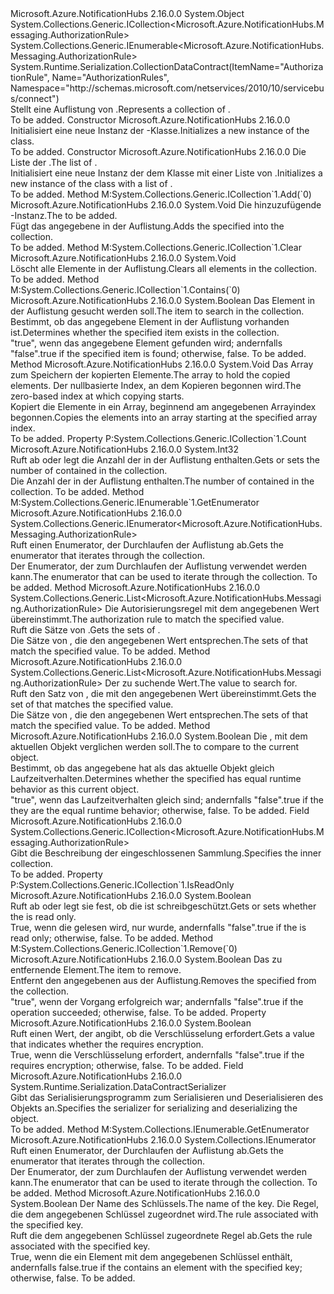 <Type Name="AuthorizationRules" FullName="Microsoft.Azure.NotificationHubs.Messaging.AuthorizationRules">
  <TypeSignature Language="C#" Value="public class AuthorizationRules : System.Collections.Generic.ICollection&lt;Microsoft.Azure.NotificationHubs.Messaging.AuthorizationRule&gt;, System.Collections.Generic.IEnumerable&lt;Microsoft.Azure.NotificationHubs.Messaging.AuthorizationRule&gt;" />
  <TypeSignature Language="ILAsm" Value=".class public auto ansi beforefieldinit AuthorizationRules extends System.Object implements class System.Collections.Generic.ICollection`1&lt;class Microsoft.Azure.NotificationHubs.Messaging.AuthorizationRule&gt;, class System.Collections.Generic.IEnumerable`1&lt;class Microsoft.Azure.NotificationHubs.Messaging.AuthorizationRule&gt;, class System.Collections.IEnumerable" />
  <TypeSignature Language="DocId" Value="T:Microsoft.Azure.NotificationHubs.Messaging.AuthorizationRules" />
  <TypeSignature Language="VB.NET" Value="Public Class AuthorizationRules&#xA;Implements ICollection(Of AuthorizationRule), IEnumerable(Of AuthorizationRule)" />
  <TypeSignature Language="F#" Value="type AuthorizationRules = class&#xA;    interface ICollection&lt;AuthorizationRule&gt;&#xA;    interface seq&lt;AuthorizationRule&gt;&#xA;    interface IEnumerable" />
  <AssemblyInfo>
    <AssemblyName>Microsoft.Azure.NotificationHubs</AssemblyName>
    <AssemblyVersion>2.16.0.0</AssemblyVersion>
  </AssemblyInfo>
  <Base>
    <BaseTypeName>System.Object</BaseTypeName>
  </Base>
  <Interfaces>
    <Interface>
      <InterfaceName>System.Collections.Generic.ICollection&lt;Microsoft.Azure.NotificationHubs.Messaging.AuthorizationRule&gt;</InterfaceName>
    </Interface>
    <Interface>
      <InterfaceName>System.Collections.Generic.IEnumerable&lt;Microsoft.Azure.NotificationHubs.Messaging.AuthorizationRule&gt;</InterfaceName>
    </Interface>
  </Interfaces>
  <Attributes>
    <Attribute>
      <AttributeName>System.Runtime.Serialization.CollectionDataContract(ItemName="AuthorizationRule", Name="AuthorizationRules", Namespace="http://schemas.microsoft.com/netservices/2010/10/servicebus/connect")</AttributeName>
    </Attribute>
  </Attributes>
  <Docs>
    <summary><span data-ttu-id="4b324-101">Stellt eine Auflistung von <see cref="T:Microsoft.Azure.NotificationHubs.Messaging.AuthorizationRule" />.</span><span class="sxs-lookup"><span data-stu-id="4b324-101">Represents a collection of <see cref="T:Microsoft.Azure.NotificationHubs.Messaging.AuthorizationRule" />.</span></span></summary>
    <remarks>To be added.</remarks>
  </Docs>
  <Members>
    <Member MemberName=".ctor">
      <MemberSignature Language="C#" Value="public AuthorizationRules ();" />
      <MemberSignature Language="ILAsm" Value=".method public hidebysig specialname rtspecialname instance void .ctor() cil managed" />
      <MemberSignature Language="DocId" Value="M:Microsoft.Azure.NotificationHubs.Messaging.AuthorizationRules.#ctor" />
      <MemberSignature Language="VB.NET" Value="Public Sub New ()" />
      <MemberType>Constructor</MemberType>
      <AssemblyInfo>
        <AssemblyName>Microsoft.Azure.NotificationHubs</AssemblyName>
        <AssemblyVersion>2.16.0.0</AssemblyVersion>
      </AssemblyInfo>
      <Parameters />
      <Docs>
        <summary><span data-ttu-id="4b324-102">Initialisiert eine neue Instanz der <see cref="T:Microsoft.Azure.NotificationHubs.Messaging.AuthorizationRules" />-Klasse.</span><span class="sxs-lookup"><span data-stu-id="4b324-102">Initializes a new instance of the <see cref="T:Microsoft.Azure.NotificationHubs.Messaging.AuthorizationRules" /> class.</span></span></summary>
        <remarks>To be added.</remarks>
      </Docs>
    </Member>
    <Member MemberName=".ctor">
      <MemberSignature Language="C#" Value="public AuthorizationRules (System.Collections.Generic.IEnumerable&lt;Microsoft.Azure.NotificationHubs.Messaging.AuthorizationRule&gt; enumerable);" />
      <MemberSignature Language="ILAsm" Value=".method public hidebysig specialname rtspecialname instance void .ctor(class System.Collections.Generic.IEnumerable`1&lt;class Microsoft.Azure.NotificationHubs.Messaging.AuthorizationRule&gt; enumerable) cil managed" />
      <MemberSignature Language="DocId" Value="M:Microsoft.Azure.NotificationHubs.Messaging.AuthorizationRules.#ctor(System.Collections.Generic.IEnumerable{Microsoft.Azure.NotificationHubs.Messaging.AuthorizationRule})" />
      <MemberSignature Language="VB.NET" Value="Public Sub New (enumerable As IEnumerable(Of AuthorizationRule))" />
      <MemberSignature Language="F#" Value="new Microsoft.Azure.NotificationHubs.Messaging.AuthorizationRules : seq&lt;Microsoft.Azure.NotificationHubs.Messaging.AuthorizationRule&gt; -&gt; Microsoft.Azure.NotificationHubs.Messaging.AuthorizationRules" Usage="new Microsoft.Azure.NotificationHubs.Messaging.AuthorizationRules enumerable" />
      <MemberType>Constructor</MemberType>
      <AssemblyInfo>
        <AssemblyName>Microsoft.Azure.NotificationHubs</AssemblyName>
        <AssemblyVersion>2.16.0.0</AssemblyVersion>
      </AssemblyInfo>
      <Parameters>
        <Parameter Name="enumerable" Type="System.Collections.Generic.IEnumerable&lt;Microsoft.Azure.NotificationHubs.Messaging.AuthorizationRule&gt;" />
      </Parameters>
      <Docs>
        <param name="enumerable"><span data-ttu-id="4b324-103">Die Liste der <see cref="T:Microsoft.Azure.NotificationHubs.Messaging.AuthorizationRule" />.</span><span class="sxs-lookup"><span data-stu-id="4b324-103">The list of <see cref="T:Microsoft.Azure.NotificationHubs.Messaging.AuthorizationRule" />.</span></span></param>
        <summary><span data-ttu-id="4b324-104">Initialisiert eine neue Instanz der dem <see cref="T:Microsoft.Azure.NotificationHubs.Messaging.AuthorizationRules" /> Klasse mit einer Liste von <see cref="T:Microsoft.Azure.NotificationHubs.Messaging.AuthorizationRule" />.</span><span class="sxs-lookup"><span data-stu-id="4b324-104">Initializes a new instance of the <see cref="T:Microsoft.Azure.NotificationHubs.Messaging.AuthorizationRules" /> class with a list of <see cref="T:Microsoft.Azure.NotificationHubs.Messaging.AuthorizationRule" />.</span></span></summary>
        <remarks>To be added.</remarks>
      </Docs>
    </Member>
    <Member MemberName="Add">
      <MemberSignature Language="C#" Value="public void Add (Microsoft.Azure.NotificationHubs.Messaging.AuthorizationRule item);" />
      <MemberSignature Language="ILAsm" Value=".method public hidebysig newslot virtual instance void Add(class Microsoft.Azure.NotificationHubs.Messaging.AuthorizationRule item) cil managed" />
      <MemberSignature Language="DocId" Value="M:Microsoft.Azure.NotificationHubs.Messaging.AuthorizationRules.Add(Microsoft.Azure.NotificationHubs.Messaging.AuthorizationRule)" />
      <MemberSignature Language="VB.NET" Value="Public Sub Add (item As AuthorizationRule)" />
      <MemberSignature Language="F#" Value="abstract member Add : Microsoft.Azure.NotificationHubs.Messaging.AuthorizationRule -&gt; unit&#xA;override this.Add : Microsoft.Azure.NotificationHubs.Messaging.AuthorizationRule -&gt; unit" Usage="authorizationRules.Add item" />
      <MemberType>Method</MemberType>
      <Implements>
        <InterfaceMember>M:System.Collections.Generic.ICollection`1.Add(`0)</InterfaceMember>
      </Implements>
      <AssemblyInfo>
        <AssemblyName>Microsoft.Azure.NotificationHubs</AssemblyName>
        <AssemblyVersion>2.16.0.0</AssemblyVersion>
      </AssemblyInfo>
      <ReturnValue>
        <ReturnType>System.Void</ReturnType>
      </ReturnValue>
      <Parameters>
        <Parameter Name="item" Type="Microsoft.Azure.NotificationHubs.Messaging.AuthorizationRule" />
      </Parameters>
      <Docs>
        <param name="item"><span data-ttu-id="4b324-105">Die hinzuzufügende <see cref="T:Microsoft.Azure.NotificationHubs.Messaging.AuthorizationRule" />-Instanz.</span><span class="sxs-lookup"><span data-stu-id="4b324-105">The <see cref="T:Microsoft.Azure.NotificationHubs.Messaging.AuthorizationRule" /> to be added.</span></span></param>
        <summary><span data-ttu-id="4b324-106">Fügt das angegebene <see cref="T:Microsoft.Azure.NotificationHubs.Messaging.AuthorizationRule" /> in der Auflistung.</span><span class="sxs-lookup"><span data-stu-id="4b324-106">Adds the specified <see cref="T:Microsoft.Azure.NotificationHubs.Messaging.AuthorizationRule" /> into the collection.</span></span></summary>
        <remarks>To be added.</remarks>
      </Docs>
    </Member>
    <Member MemberName="Clear">
      <MemberSignature Language="C#" Value="public void Clear ();" />
      <MemberSignature Language="ILAsm" Value=".method public hidebysig newslot virtual instance void Clear() cil managed" />
      <MemberSignature Language="DocId" Value="M:Microsoft.Azure.NotificationHubs.Messaging.AuthorizationRules.Clear" />
      <MemberSignature Language="VB.NET" Value="Public Sub Clear ()" />
      <MemberSignature Language="F#" Value="abstract member Clear : unit -&gt; unit&#xA;override this.Clear : unit -&gt; unit" Usage="authorizationRules.Clear " />
      <MemberType>Method</MemberType>
      <Implements>
        <InterfaceMember>M:System.Collections.Generic.ICollection`1.Clear</InterfaceMember>
      </Implements>
      <AssemblyInfo>
        <AssemblyName>Microsoft.Azure.NotificationHubs</AssemblyName>
        <AssemblyVersion>2.16.0.0</AssemblyVersion>
      </AssemblyInfo>
      <ReturnValue>
        <ReturnType>System.Void</ReturnType>
      </ReturnValue>
      <Parameters />
      <Docs>
        <summary><span data-ttu-id="4b324-107">Löscht alle Elemente in der Auflistung.</span><span class="sxs-lookup"><span data-stu-id="4b324-107">Clears all elements in the collection.</span></span></summary>
        <remarks>To be added.</remarks>
      </Docs>
    </Member>
    <Member MemberName="Contains">
      <MemberSignature Language="C#" Value="public bool Contains (Microsoft.Azure.NotificationHubs.Messaging.AuthorizationRule item);" />
      <MemberSignature Language="ILAsm" Value=".method public hidebysig newslot virtual instance bool Contains(class Microsoft.Azure.NotificationHubs.Messaging.AuthorizationRule item) cil managed" />
      <MemberSignature Language="DocId" Value="M:Microsoft.Azure.NotificationHubs.Messaging.AuthorizationRules.Contains(Microsoft.Azure.NotificationHubs.Messaging.AuthorizationRule)" />
      <MemberSignature Language="VB.NET" Value="Public Function Contains (item As AuthorizationRule) As Boolean" />
      <MemberSignature Language="F#" Value="abstract member Contains : Microsoft.Azure.NotificationHubs.Messaging.AuthorizationRule -&gt; bool&#xA;override this.Contains : Microsoft.Azure.NotificationHubs.Messaging.AuthorizationRule -&gt; bool" Usage="authorizationRules.Contains item" />
      <MemberType>Method</MemberType>
      <Implements>
        <InterfaceMember>M:System.Collections.Generic.ICollection`1.Contains(`0)</InterfaceMember>
      </Implements>
      <AssemblyInfo>
        <AssemblyName>Microsoft.Azure.NotificationHubs</AssemblyName>
        <AssemblyVersion>2.16.0.0</AssemblyVersion>
      </AssemblyInfo>
      <ReturnValue>
        <ReturnType>System.Boolean</ReturnType>
      </ReturnValue>
      <Parameters>
        <Parameter Name="item" Type="Microsoft.Azure.NotificationHubs.Messaging.AuthorizationRule" />
      </Parameters>
      <Docs>
        <param name="item"><span data-ttu-id="4b324-108">Das Element in der Auflistung gesucht werden soll.</span><span class="sxs-lookup"><span data-stu-id="4b324-108">The item to search in the collection.</span></span></param>
        <summary><span data-ttu-id="4b324-109">Bestimmt, ob das angegebene Element in der Auflistung vorhanden ist.</span><span class="sxs-lookup"><span data-stu-id="4b324-109">Determines whether the specified item exists in the collection.</span></span></summary>
        <returns><span data-ttu-id="4b324-110">"true", wenn das angegebene Element gefunden wird; andernfalls "false".</span><span class="sxs-lookup"><span data-stu-id="4b324-110">true if the specified item is found; otherwise, false.</span></span></returns>
        <remarks>To be added.</remarks>
      </Docs>
    </Member>
    <Member MemberName="CopyTo">
      <MemberSignature Language="C#" Value="public void CopyTo (Microsoft.Azure.NotificationHubs.Messaging.AuthorizationRule[] array, int arrayIndex);" />
      <MemberSignature Language="ILAsm" Value=".method public hidebysig newslot virtual instance void CopyTo(class Microsoft.Azure.NotificationHubs.Messaging.AuthorizationRule[] array, int32 arrayIndex) cil managed" />
      <MemberSignature Language="DocId" Value="M:Microsoft.Azure.NotificationHubs.Messaging.AuthorizationRules.CopyTo(Microsoft.Azure.NotificationHubs.Messaging.AuthorizationRule[],System.Int32)" />
      <MemberSignature Language="VB.NET" Value="Public Sub CopyTo (array As AuthorizationRule(), arrayIndex As Integer)" />
      <MemberSignature Language="F#" Value="abstract member CopyTo : Microsoft.Azure.NotificationHubs.Messaging.AuthorizationRule[] * int -&gt; unit&#xA;override this.CopyTo : Microsoft.Azure.NotificationHubs.Messaging.AuthorizationRule[] * int -&gt; unit" Usage="authorizationRules.CopyTo (array, arrayIndex)" />
      <MemberType>Method</MemberType>
      <AssemblyInfo>
        <AssemblyName>Microsoft.Azure.NotificationHubs</AssemblyName>
        <AssemblyVersion>2.16.0.0</AssemblyVersion>
      </AssemblyInfo>
      <ReturnValue>
        <ReturnType>System.Void</ReturnType>
      </ReturnValue>
      <Parameters>
        <Parameter Name="array" Type="Microsoft.Azure.NotificationHubs.Messaging.AuthorizationRule[]" />
        <Parameter Name="arrayIndex" Type="System.Int32" />
      </Parameters>
      <Docs>
        <param name="array"><span data-ttu-id="4b324-111">Das Array zum Speichern der kopierten Elemente.</span><span class="sxs-lookup"><span data-stu-id="4b324-111">The array to hold the copied elements.</span></span></param>
        <param name="arrayIndex"><span data-ttu-id="4b324-112">Der nullbasierte Index, an dem Kopieren begonnen wird.</span><span class="sxs-lookup"><span data-stu-id="4b324-112">The zero-based index at which copying starts.</span></span></param>
        <summary><span data-ttu-id="4b324-113">Kopiert die Elemente in ein Array, beginnend am angegebenen Arrayindex begonnen.</span><span class="sxs-lookup"><span data-stu-id="4b324-113">Copies the elements into an array starting at the specified array index.</span></span></summary>
        <remarks>To be added.</remarks>
      </Docs>
    </Member>
    <Member MemberName="Count">
      <MemberSignature Language="C#" Value="public int Count { get; }" />
      <MemberSignature Language="ILAsm" Value=".property instance int32 Count" />
      <MemberSignature Language="DocId" Value="P:Microsoft.Azure.NotificationHubs.Messaging.AuthorizationRules.Count" />
      <MemberSignature Language="VB.NET" Value="Public ReadOnly Property Count As Integer" />
      <MemberSignature Language="F#" Value="member this.Count : int" Usage="Microsoft.Azure.NotificationHubs.Messaging.AuthorizationRules.Count" />
      <MemberType>Property</MemberType>
      <Implements>
        <InterfaceMember>P:System.Collections.Generic.ICollection`1.Count</InterfaceMember>
      </Implements>
      <AssemblyInfo>
        <AssemblyName>Microsoft.Azure.NotificationHubs</AssemblyName>
        <AssemblyVersion>2.16.0.0</AssemblyVersion>
      </AssemblyInfo>
      <ReturnValue>
        <ReturnType>System.Int32</ReturnType>
      </ReturnValue>
      <Docs>
        <summary><span data-ttu-id="4b324-114">Ruft ab oder legt die Anzahl der <see cref="T:Microsoft.Azure.NotificationHubs.Messaging.AuthorizationRule" /> in der Auflistung enthalten.</span><span class="sxs-lookup"><span data-stu-id="4b324-114">Gets or sets the number of <see cref="T:Microsoft.Azure.NotificationHubs.Messaging.AuthorizationRule" /> contained in the collection.</span></span></summary>
        <value><span data-ttu-id="4b324-115">Die Anzahl der <see cref="T:Microsoft.Azure.NotificationHubs.Messaging.AuthorizationRule" /> in der Auflistung enthalten.</span><span class="sxs-lookup"><span data-stu-id="4b324-115">The number of <see cref="T:Microsoft.Azure.NotificationHubs.Messaging.AuthorizationRule" /> contained in the collection.</span></span></value>
        <remarks>To be added.</remarks>
      </Docs>
    </Member>
    <Member MemberName="GetEnumerator">
      <MemberSignature Language="C#" Value="public System.Collections.Generic.IEnumerator&lt;Microsoft.Azure.NotificationHubs.Messaging.AuthorizationRule&gt; GetEnumerator ();" />
      <MemberSignature Language="ILAsm" Value=".method public hidebysig newslot virtual instance class System.Collections.Generic.IEnumerator`1&lt;class Microsoft.Azure.NotificationHubs.Messaging.AuthorizationRule&gt; GetEnumerator() cil managed" />
      <MemberSignature Language="DocId" Value="M:Microsoft.Azure.NotificationHubs.Messaging.AuthorizationRules.GetEnumerator" />
      <MemberSignature Language="VB.NET" Value="Public Function GetEnumerator () As IEnumerator(Of AuthorizationRule)" />
      <MemberSignature Language="F#" Value="abstract member GetEnumerator : unit -&gt; System.Collections.Generic.IEnumerator&lt;Microsoft.Azure.NotificationHubs.Messaging.AuthorizationRule&gt;&#xA;override this.GetEnumerator : unit -&gt; System.Collections.Generic.IEnumerator&lt;Microsoft.Azure.NotificationHubs.Messaging.AuthorizationRule&gt;" Usage="authorizationRules.GetEnumerator " />
      <MemberType>Method</MemberType>
      <Implements>
        <InterfaceMember>M:System.Collections.Generic.IEnumerable`1.GetEnumerator</InterfaceMember>
      </Implements>
      <AssemblyInfo>
        <AssemblyName>Microsoft.Azure.NotificationHubs</AssemblyName>
        <AssemblyVersion>2.16.0.0</AssemblyVersion>
      </AssemblyInfo>
      <ReturnValue>
        <ReturnType>System.Collections.Generic.IEnumerator&lt;Microsoft.Azure.NotificationHubs.Messaging.AuthorizationRule&gt;</ReturnType>
      </ReturnValue>
      <Parameters />
      <Docs>
        <summary><span data-ttu-id="4b324-116">Ruft einen Enumerator, der Durchlaufen der Auflistung ab.</span><span class="sxs-lookup"><span data-stu-id="4b324-116">Gets the enumerator that iterates through the collection.</span></span></summary>
        <returns><span data-ttu-id="4b324-117">Der Enumerator, der zum Durchlaufen der Auflistung verwendet werden kann.</span><span class="sxs-lookup"><span data-stu-id="4b324-117">The enumerator that can be used to iterate through the collection.</span></span></returns>
        <remarks>To be added.</remarks>
      </Docs>
    </Member>
    <Member MemberName="GetRules">
      <MemberSignature Language="C#" Value="public System.Collections.Generic.List&lt;Microsoft.Azure.NotificationHubs.Messaging.AuthorizationRule&gt; GetRules (Predicate&lt;Microsoft.Azure.NotificationHubs.Messaging.AuthorizationRule&gt; match);" />
      <MemberSignature Language="ILAsm" Value=".method public hidebysig instance class System.Collections.Generic.List`1&lt;class Microsoft.Azure.NotificationHubs.Messaging.AuthorizationRule&gt; GetRules(class System.Predicate`1&lt;class Microsoft.Azure.NotificationHubs.Messaging.AuthorizationRule&gt; match) cil managed" />
      <MemberSignature Language="DocId" Value="M:Microsoft.Azure.NotificationHubs.Messaging.AuthorizationRules.GetRules(System.Predicate{Microsoft.Azure.NotificationHubs.Messaging.AuthorizationRule})" />
      <MemberSignature Language="VB.NET" Value="Public Function GetRules (match As Predicate(Of AuthorizationRule)) As List(Of AuthorizationRule)" />
      <MemberSignature Language="F#" Value="member this.GetRules : Predicate&lt;Microsoft.Azure.NotificationHubs.Messaging.AuthorizationRule&gt; -&gt; System.Collections.Generic.List&lt;Microsoft.Azure.NotificationHubs.Messaging.AuthorizationRule&gt;" Usage="authorizationRules.GetRules match" />
      <MemberType>Method</MemberType>
      <AssemblyInfo>
        <AssemblyName>Microsoft.Azure.NotificationHubs</AssemblyName>
        <AssemblyVersion>2.16.0.0</AssemblyVersion>
      </AssemblyInfo>
      <ReturnValue>
        <ReturnType>System.Collections.Generic.List&lt;Microsoft.Azure.NotificationHubs.Messaging.AuthorizationRule&gt;</ReturnType>
      </ReturnValue>
      <Parameters>
        <Parameter Name="match" Type="System.Predicate&lt;Microsoft.Azure.NotificationHubs.Messaging.AuthorizationRule&gt;" />
      </Parameters>
      <Docs>
        <param name="match"><span data-ttu-id="4b324-118">Die Autorisierungsregel mit dem angegebenen Wert übereinstimmt.</span><span class="sxs-lookup"><span data-stu-id="4b324-118">The authorization rule to match the specified value.</span></span></param>
        <summary><span data-ttu-id="4b324-119">Ruft die Sätze von <see cref="T:Microsoft.Azure.NotificationHubs.Messaging.AuthorizationRule" />.</span><span class="sxs-lookup"><span data-stu-id="4b324-119">Gets the sets of <see cref="T:Microsoft.Azure.NotificationHubs.Messaging.AuthorizationRule" />.</span></span></summary>
        <returns><span data-ttu-id="4b324-120">Die Sätze von <see cref="T:Microsoft.Azure.NotificationHubs.Messaging.AuthorizationRule" /> , die den angegebenen Wert entsprechen.</span><span class="sxs-lookup"><span data-stu-id="4b324-120">The sets of <see cref="T:Microsoft.Azure.NotificationHubs.Messaging.AuthorizationRule" /> that match the specified value.</span></span></returns>
        <remarks>To be added.</remarks>
      </Docs>
    </Member>
    <Member MemberName="GetRules">
      <MemberSignature Language="C#" Value="public System.Collections.Generic.List&lt;Microsoft.Azure.NotificationHubs.Messaging.AuthorizationRule&gt; GetRules (string claimValue);" />
      <MemberSignature Language="ILAsm" Value=".method public hidebysig instance class System.Collections.Generic.List`1&lt;class Microsoft.Azure.NotificationHubs.Messaging.AuthorizationRule&gt; GetRules(string claimValue) cil managed" />
      <MemberSignature Language="DocId" Value="M:Microsoft.Azure.NotificationHubs.Messaging.AuthorizationRules.GetRules(System.String)" />
      <MemberSignature Language="VB.NET" Value="Public Function GetRules (claimValue As String) As List(Of AuthorizationRule)" />
      <MemberSignature Language="F#" Value="member this.GetRules : string -&gt; System.Collections.Generic.List&lt;Microsoft.Azure.NotificationHubs.Messaging.AuthorizationRule&gt;" Usage="authorizationRules.GetRules claimValue" />
      <MemberType>Method</MemberType>
      <AssemblyInfo>
        <AssemblyName>Microsoft.Azure.NotificationHubs</AssemblyName>
        <AssemblyVersion>2.16.0.0</AssemblyVersion>
      </AssemblyInfo>
      <ReturnValue>
        <ReturnType>System.Collections.Generic.List&lt;Microsoft.Azure.NotificationHubs.Messaging.AuthorizationRule&gt;</ReturnType>
      </ReturnValue>
      <Parameters>
        <Parameter Name="claimValue" Type="System.String" />
      </Parameters>
      <Docs>
        <param name="claimValue"><span data-ttu-id="4b324-121">Der zu suchende Wert.</span><span class="sxs-lookup"><span data-stu-id="4b324-121">The value to search for.</span></span></param>
        <summary><span data-ttu-id="4b324-122">Ruft den Satz von <see cref="T:Microsoft.Azure.NotificationHubs.Messaging.AuthorizationRule" /> , die mit den angegebenen Wert übereinstimmt.</span><span class="sxs-lookup"><span data-stu-id="4b324-122">Gets the set of <see cref="T:Microsoft.Azure.NotificationHubs.Messaging.AuthorizationRule" /> that matches the specified value.</span></span></summary>
        <returns><span data-ttu-id="4b324-123">Die Sätze von <see cref="T:Microsoft.Azure.NotificationHubs.Messaging.AuthorizationRule" /> , die den angegebenen Wert entsprechen.</span><span class="sxs-lookup"><span data-stu-id="4b324-123">The sets of <see cref="T:Microsoft.Azure.NotificationHubs.Messaging.AuthorizationRule" /> that match the specified value.</span></span></returns>
        <remarks>To be added.</remarks>
      </Docs>
    </Member>
    <Member MemberName="HasEqualRuntimeBehavior">
      <MemberSignature Language="C#" Value="public bool HasEqualRuntimeBehavior (Microsoft.Azure.NotificationHubs.Messaging.AuthorizationRules comparand);" />
      <MemberSignature Language="ILAsm" Value=".method public hidebysig instance bool HasEqualRuntimeBehavior(class Microsoft.Azure.NotificationHubs.Messaging.AuthorizationRules comparand) cil managed" />
      <MemberSignature Language="DocId" Value="M:Microsoft.Azure.NotificationHubs.Messaging.AuthorizationRules.HasEqualRuntimeBehavior(Microsoft.Azure.NotificationHubs.Messaging.AuthorizationRules)" />
      <MemberSignature Language="VB.NET" Value="Public Function HasEqualRuntimeBehavior (comparand As AuthorizationRules) As Boolean" />
      <MemberSignature Language="F#" Value="member this.HasEqualRuntimeBehavior : Microsoft.Azure.NotificationHubs.Messaging.AuthorizationRules -&gt; bool" Usage="authorizationRules.HasEqualRuntimeBehavior comparand" />
      <MemberType>Method</MemberType>
      <AssemblyInfo>
        <AssemblyName>Microsoft.Azure.NotificationHubs</AssemblyName>
        <AssemblyVersion>2.16.0.0</AssemblyVersion>
      </AssemblyInfo>
      <ReturnValue>
        <ReturnType>System.Boolean</ReturnType>
      </ReturnValue>
      <Parameters>
        <Parameter Name="comparand" Type="Microsoft.Azure.NotificationHubs.Messaging.AuthorizationRules" />
      </Parameters>
      <Docs>
        <param name="comparand"><span data-ttu-id="4b324-124">Die <see cref="T:Microsoft.Azure.NotificationHubs.Messaging.AuthorizationRules" /> , mit dem aktuellen Objekt verglichen werden soll.</span><span class="sxs-lookup"><span data-stu-id="4b324-124">The <see cref="T:Microsoft.Azure.NotificationHubs.Messaging.AuthorizationRules" /> to compare to the current object.</span></span></param>
        <summary><span data-ttu-id="4b324-125">Bestimmt, ob das angegebene <see cref="T:Microsoft.Azure.NotificationHubs.Messaging.AuthorizationRules" /> hat als das aktuelle Objekt gleich Laufzeitverhalten.</span><span class="sxs-lookup"><span data-stu-id="4b324-125">Determines whether the specified <see cref="T:Microsoft.Azure.NotificationHubs.Messaging.AuthorizationRules" /> has equal runtime behavior as this current object.</span></span></summary>
        <returns><span data-ttu-id="4b324-126">"true", wenn das Laufzeitverhalten gleich sind; andernfalls "false".</span><span class="sxs-lookup"><span data-stu-id="4b324-126">true if the they are the equal runtime behavior; otherwise, false.</span></span></returns>
        <remarks>To be added.</remarks>
      </Docs>
    </Member>
    <Member MemberName="innerCollection">
      <MemberSignature Language="C#" Value="public readonly System.Collections.Generic.ICollection&lt;Microsoft.Azure.NotificationHubs.Messaging.AuthorizationRule&gt; innerCollection;" />
      <MemberSignature Language="ILAsm" Value=".field public initonly class System.Collections.Generic.ICollection`1&lt;class Microsoft.Azure.NotificationHubs.Messaging.AuthorizationRule&gt; innerCollection" />
      <MemberSignature Language="DocId" Value="F:Microsoft.Azure.NotificationHubs.Messaging.AuthorizationRules.innerCollection" />
      <MemberSignature Language="VB.NET" Value="Public ReadOnly innerCollection As ICollection(Of AuthorizationRule) " />
      <MemberSignature Language="F#" Value="val mutable innerCollection : System.Collections.Generic.ICollection&lt;Microsoft.Azure.NotificationHubs.Messaging.AuthorizationRule&gt;" Usage="Microsoft.Azure.NotificationHubs.Messaging.AuthorizationRules.innerCollection" />
      <MemberType>Field</MemberType>
      <AssemblyInfo>
        <AssemblyName>Microsoft.Azure.NotificationHubs</AssemblyName>
        <AssemblyVersion>2.16.0.0</AssemblyVersion>
      </AssemblyInfo>
      <ReturnValue>
        <ReturnType>System.Collections.Generic.ICollection&lt;Microsoft.Azure.NotificationHubs.Messaging.AuthorizationRule&gt;</ReturnType>
      </ReturnValue>
      <Docs>
        <summary><span data-ttu-id="4b324-127">Gibt die Beschreibung der eingeschlossenen Sammlung.</span><span class="sxs-lookup"><span data-stu-id="4b324-127">Specifies the inner collection.</span></span></summary>
        <remarks>To be added.</remarks>
      </Docs>
    </Member>
    <Member MemberName="IsReadOnly">
      <MemberSignature Language="C#" Value="public bool IsReadOnly { get; }" />
      <MemberSignature Language="ILAsm" Value=".property instance bool IsReadOnly" />
      <MemberSignature Language="DocId" Value="P:Microsoft.Azure.NotificationHubs.Messaging.AuthorizationRules.IsReadOnly" />
      <MemberSignature Language="VB.NET" Value="Public ReadOnly Property IsReadOnly As Boolean" />
      <MemberSignature Language="F#" Value="member this.IsReadOnly : bool" Usage="Microsoft.Azure.NotificationHubs.Messaging.AuthorizationRules.IsReadOnly" />
      <MemberType>Property</MemberType>
      <Implements>
        <InterfaceMember>P:System.Collections.Generic.ICollection`1.IsReadOnly</InterfaceMember>
      </Implements>
      <AssemblyInfo>
        <AssemblyName>Microsoft.Azure.NotificationHubs</AssemblyName>
        <AssemblyVersion>2.16.0.0</AssemblyVersion>
      </AssemblyInfo>
      <ReturnValue>
        <ReturnType>System.Boolean</ReturnType>
      </ReturnValue>
      <Docs>
        <summary><span data-ttu-id="4b324-128">Ruft ab oder legt sie fest, ob die <see cref="T:Microsoft.Azure.NotificationHubs.Messaging.AuthorizationRules" /> ist schreibgeschützt.</span><span class="sxs-lookup"><span data-stu-id="4b324-128">Gets or sets whether the <see cref="T:Microsoft.Azure.NotificationHubs.Messaging.AuthorizationRules" /> is read only.</span></span></summary>
        <value><span data-ttu-id="4b324-129">True, wenn die <see cref="T:Microsoft.Azure.NotificationHubs.Messaging.AuthorizationRules" /> gelesen wird, nur wurde, andernfalls "false".</span><span class="sxs-lookup"><span data-stu-id="4b324-129">true if the <see cref="T:Microsoft.Azure.NotificationHubs.Messaging.AuthorizationRules" /> is read only; otherwise, false.</span></span></value>
        <remarks>To be added.</remarks>
      </Docs>
    </Member>
    <Member MemberName="Remove">
      <MemberSignature Language="C#" Value="public bool Remove (Microsoft.Azure.NotificationHubs.Messaging.AuthorizationRule item);" />
      <MemberSignature Language="ILAsm" Value=".method public hidebysig newslot virtual instance bool Remove(class Microsoft.Azure.NotificationHubs.Messaging.AuthorizationRule item) cil managed" />
      <MemberSignature Language="DocId" Value="M:Microsoft.Azure.NotificationHubs.Messaging.AuthorizationRules.Remove(Microsoft.Azure.NotificationHubs.Messaging.AuthorizationRule)" />
      <MemberSignature Language="VB.NET" Value="Public Function Remove (item As AuthorizationRule) As Boolean" />
      <MemberSignature Language="F#" Value="abstract member Remove : Microsoft.Azure.NotificationHubs.Messaging.AuthorizationRule -&gt; bool&#xA;override this.Remove : Microsoft.Azure.NotificationHubs.Messaging.AuthorizationRule -&gt; bool" Usage="authorizationRules.Remove item" />
      <MemberType>Method</MemberType>
      <Implements>
        <InterfaceMember>M:System.Collections.Generic.ICollection`1.Remove(`0)</InterfaceMember>
      </Implements>
      <AssemblyInfo>
        <AssemblyName>Microsoft.Azure.NotificationHubs</AssemblyName>
        <AssemblyVersion>2.16.0.0</AssemblyVersion>
      </AssemblyInfo>
      <ReturnValue>
        <ReturnType>System.Boolean</ReturnType>
      </ReturnValue>
      <Parameters>
        <Parameter Name="item" Type="Microsoft.Azure.NotificationHubs.Messaging.AuthorizationRule" />
      </Parameters>
      <Docs>
        <param name="item"><span data-ttu-id="4b324-130">Das zu entfernende Element.</span><span class="sxs-lookup"><span data-stu-id="4b324-130">The item to remove.</span></span></param>
        <summary><span data-ttu-id="4b324-131">Entfernt den angegebenen <see cref="T:Microsoft.Azure.NotificationHubs.Messaging.AuthorizationRule" /> aus der Auflistung.</span><span class="sxs-lookup"><span data-stu-id="4b324-131">Removes the specified <see cref="T:Microsoft.Azure.NotificationHubs.Messaging.AuthorizationRule" /> from the collection.</span></span></summary>
        <returns><span data-ttu-id="4b324-132">"true", wenn der Vorgang erfolgreich war; andernfalls "false".</span><span class="sxs-lookup"><span data-stu-id="4b324-132">true if the operation succeeded; otherwise, false.</span></span></returns>
        <remarks>To be added.</remarks>
      </Docs>
    </Member>
    <Member MemberName="RequiresEncryption">
      <MemberSignature Language="C#" Value="public bool RequiresEncryption { get; }" />
      <MemberSignature Language="ILAsm" Value=".property instance bool RequiresEncryption" />
      <MemberSignature Language="DocId" Value="P:Microsoft.Azure.NotificationHubs.Messaging.AuthorizationRules.RequiresEncryption" />
      <MemberSignature Language="VB.NET" Value="Public ReadOnly Property RequiresEncryption As Boolean" />
      <MemberSignature Language="F#" Value="member this.RequiresEncryption : bool" Usage="Microsoft.Azure.NotificationHubs.Messaging.AuthorizationRules.RequiresEncryption" />
      <MemberType>Property</MemberType>
      <AssemblyInfo>
        <AssemblyName>Microsoft.Azure.NotificationHubs</AssemblyName>
        <AssemblyVersion>2.16.0.0</AssemblyVersion>
      </AssemblyInfo>
      <ReturnValue>
        <ReturnType>System.Boolean</ReturnType>
      </ReturnValue>
      <Docs>
        <summary><span data-ttu-id="4b324-133">Ruft einen Wert, der angibt, ob die <see cref="T:Microsoft.Azure.NotificationHubs.Messaging.AuthorizationRules" /> Verschlüsselung erfordert.</span><span class="sxs-lookup"><span data-stu-id="4b324-133">Gets a value that indicates whether the <see cref="T:Microsoft.Azure.NotificationHubs.Messaging.AuthorizationRules" /> requires encryption.</span></span></summary>
        <value><span data-ttu-id="4b324-134">True, wenn die <see cref="T:Microsoft.Azure.NotificationHubs.Messaging.AuthorizationRules" /> Verschlüsselung erfordert, andernfalls "false".</span><span class="sxs-lookup"><span data-stu-id="4b324-134">true if the <see cref="T:Microsoft.Azure.NotificationHubs.Messaging.AuthorizationRules" /> requires encryption; otherwise, false.</span></span></value>
        <remarks>To be added.</remarks>
      </Docs>
    </Member>
    <Member MemberName="Serializer">
      <MemberSignature Language="C#" Value="public static readonly System.Runtime.Serialization.DataContractSerializer Serializer;" />
      <MemberSignature Language="ILAsm" Value=".field public static initonly class System.Runtime.Serialization.DataContractSerializer Serializer" />
      <MemberSignature Language="DocId" Value="F:Microsoft.Azure.NotificationHubs.Messaging.AuthorizationRules.Serializer" />
      <MemberSignature Language="VB.NET" Value="Public Shared ReadOnly Serializer As DataContractSerializer " />
      <MemberSignature Language="F#" Value=" staticval mutable Serializer : System.Runtime.Serialization.DataContractSerializer" Usage="Microsoft.Azure.NotificationHubs.Messaging.AuthorizationRules.Serializer" />
      <MemberType>Field</MemberType>
      <AssemblyInfo>
        <AssemblyName>Microsoft.Azure.NotificationHubs</AssemblyName>
        <AssemblyVersion>2.16.0.0</AssemblyVersion>
      </AssemblyInfo>
      <ReturnValue>
        <ReturnType>System.Runtime.Serialization.DataContractSerializer</ReturnType>
      </ReturnValue>
      <Docs>
        <summary><span data-ttu-id="4b324-135">Gibt das Serialisierungsprogramm zum Serialisieren und Deserialisieren des Objekts an.</span><span class="sxs-lookup"><span data-stu-id="4b324-135">Specifies the serializer for serializing and deserializing the object.</span></span></summary>
        <remarks>To be added.</remarks>
      </Docs>
    </Member>
    <Member MemberName="System.Collections.IEnumerable.GetEnumerator">
      <MemberSignature Language="C#" Value="System.Collections.IEnumerator IEnumerable.GetEnumerator ();" />
      <MemberSignature Language="ILAsm" Value=".method hidebysig newslot virtual instance class System.Collections.IEnumerator System.Collections.IEnumerable.GetEnumerator() cil managed" />
      <MemberSignature Language="DocId" Value="M:Microsoft.Azure.NotificationHubs.Messaging.AuthorizationRules.System#Collections#IEnumerable#GetEnumerator" />
      <MemberSignature Language="VB.NET" Value="Function GetEnumerator () As IEnumerator Implements IEnumerable.GetEnumerator" />
      <MemberType>Method</MemberType>
      <Implements>
        <InterfaceMember>M:System.Collections.IEnumerable.GetEnumerator</InterfaceMember>
      </Implements>
      <AssemblyInfo>
        <AssemblyName>Microsoft.Azure.NotificationHubs</AssemblyName>
        <AssemblyVersion>2.16.0.0</AssemblyVersion>
      </AssemblyInfo>
      <ReturnValue>
        <ReturnType>System.Collections.IEnumerator</ReturnType>
      </ReturnValue>
      <Parameters />
      <Docs>
        <summary><span data-ttu-id="4b324-136">Ruft einen Enumerator, der Durchlaufen der Auflistung ab.</span><span class="sxs-lookup"><span data-stu-id="4b324-136">Gets the enumerator that iterates through the collection.</span></span></summary>
        <returns><span data-ttu-id="4b324-137">Der Enumerator, der zum Durchlaufen der Auflistung verwendet werden kann.</span><span class="sxs-lookup"><span data-stu-id="4b324-137">The enumerator that can be used to iterate through the collection.</span></span></returns>
        <remarks>To be added.</remarks>
      </Docs>
    </Member>
    <Member MemberName="TryGetSharedAccessAuthorizationRule">
      <MemberSignature Language="C#" Value="public bool TryGetSharedAccessAuthorizationRule (string keyName, out Microsoft.Azure.NotificationHubs.Messaging.SharedAccessAuthorizationRule rule);" />
      <MemberSignature Language="ILAsm" Value=".method public hidebysig instance bool TryGetSharedAccessAuthorizationRule(string keyName, [out] class Microsoft.Azure.NotificationHubs.Messaging.SharedAccessAuthorizationRule&amp; rule) cil managed" />
      <MemberSignature Language="DocId" Value="M:Microsoft.Azure.NotificationHubs.Messaging.AuthorizationRules.TryGetSharedAccessAuthorizationRule(System.String,Microsoft.Azure.NotificationHubs.Messaging.SharedAccessAuthorizationRule@)" />
      <MemberSignature Language="VB.NET" Value="Public Function TryGetSharedAccessAuthorizationRule (keyName As String, ByRef rule As SharedAccessAuthorizationRule) As Boolean" />
      <MemberSignature Language="F#" Value="member this.TryGetSharedAccessAuthorizationRule : string *  -&gt; bool" Usage="authorizationRules.TryGetSharedAccessAuthorizationRule (keyName, rule)" />
      <MemberType>Method</MemberType>
      <AssemblyInfo>
        <AssemblyName>Microsoft.Azure.NotificationHubs</AssemblyName>
        <AssemblyVersion>2.16.0.0</AssemblyVersion>
      </AssemblyInfo>
      <ReturnValue>
        <ReturnType>System.Boolean</ReturnType>
      </ReturnValue>
      <Parameters>
        <Parameter Name="keyName" Type="System.String" />
        <Parameter Name="rule" Type="Microsoft.Azure.NotificationHubs.Messaging.SharedAccessAuthorizationRule&amp;" RefType="out" />
      </Parameters>
      <Docs>
        <param name="keyName"><span data-ttu-id="4b324-138">Der Name des Schlüssels.</span><span class="sxs-lookup"><span data-stu-id="4b324-138">The name of the key.</span></span></param>
        <param name="rule"><span data-ttu-id="4b324-139">Die Regel, die dem angegebenen Schlüssel zugeordnet wird.</span><span class="sxs-lookup"><span data-stu-id="4b324-139">The rule associated with the specified key.</span></span></param>
        <summary><span data-ttu-id="4b324-140">Ruft die dem angegebenen Schlüssel zugeordnete Regel ab.</span><span class="sxs-lookup"><span data-stu-id="4b324-140">Gets the rule associated with the specified key.</span></span></summary>
        <returns><span data-ttu-id="4b324-141">True, wenn die <see cref="T:Microsoft.Azure.NotificationHubs.Messaging.AuthorizationRules" /> ein Element mit dem angegebenen Schlüssel enthält, andernfalls false.</span><span class="sxs-lookup"><span data-stu-id="4b324-141">true if the <see cref="T:Microsoft.Azure.NotificationHubs.Messaging.AuthorizationRules" /> contains an element with the specified key; otherwise, false.</span></span></returns>
        <remarks>To be added.</remarks>
      </Docs>
    </Member>
  </Members>
</Type>